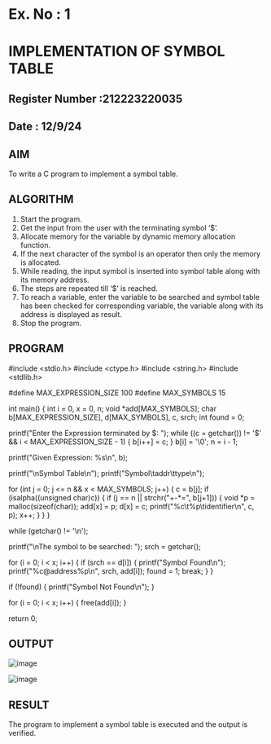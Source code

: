 # Ex. No : 1	
# IMPLEMENTATION OF SYMBOL TABLE 
## Register Number :212223220035
## Date : 12/9/24

## AIM   
To write a C program to implement a symbol table.

## ALGORITHM
1.	Start the program.
2.	Get the input from the user with the terminating symbol ‘$’.
3.	Allocate memory for the variable by dynamic memory allocation function.
4.	If the next character of the symbol is an operator then only the memory is allocated.
5.	While reading, the input symbol is inserted into symbol table along with its memory address.
6.	The steps are repeated till ‘$’ is reached.
7.	To reach a variable, enter the variable to be searched and symbol table has been checked for corresponding variable, the variable along with its address is displayed as result.
8.	Stop the program. 

## PROGRAM
#include <stdio.h> #include <ctype.h> #include <string.h> #include <stdlib.h>

#define MAX_EXPRESSION_SIZE 100 #define MAX_SYMBOLS 15

int main() { int i = 0, x = 0, n; void *add[MAX_SYMBOLS]; char b[MAX_EXPRESSION_SIZE], d[MAX_SYMBOLS], c, srch; int found = 0;

printf("Enter the Expression terminated by $: ");
while ((c = getchar()) != '$' && i < MAX_EXPRESSION_SIZE - 1) {
    b[i++] = c;
}
b[i] = '\0';
n = i - 1;

printf("Given Expression: %s\n", b);

printf("\nSymbol Table\n");
printf("Symbol\taddr\ttype\n");

for (int j = 0; j <= n && x < MAX_SYMBOLS; j++) {
    c = b[j];
    if (isalpha((unsigned char)c)) {
        if (j == n || strchr("+-*=", b[j+1])) {
            void *p = malloc(sizeof(char));
            add[x] = p;
            d[x] = c;
            printf("%c\t%p\tidentifier\n", c, p);
            x++;
        }
    }
}

while (getchar() != '\n'); 

printf("\nThe symbol to be searched: ");
srch = getchar();

for (i = 0; i < x; i++) {
    if (srch == d[i]) {
        printf("Symbol Found\n");
        printf("%c@address%p\n", srch, add[i]);
        found = 1;
        break;
    }
}

if (!found) {
    printf("Symbol Not Found\n");
}


for (i = 0; i < x; i++) {
    free(add[i]);
}

return 0;

## OUTPUT 
![image](https://github.com/user-attachments/assets/45071a1e-f789-4ee7-b6b8-f3652ac580eb)

![image](https://github.com/user-attachments/assets/e5ea6ea6-aa84-49d4-8e4a-7bc27e845ec0)

## RESULT
The program to implement a symbol table is executed and the output is verified.

